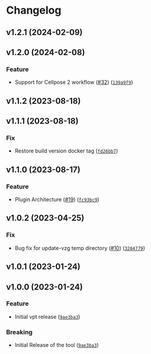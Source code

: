 # Changelog

<!--next-version-placeholder-->

## v1.2.1 (2024-02-09)



## v1.2.0 (2024-02-08)

### Feature

* Support for Cellpose 2 workflow ([#32](https://github.com/Vizgen/vizgen-postprocessing/issues/32)) ([`139a9f9`](https://github.com/Vizgen/vizgen-postprocessing/commit/139a9f9167b4c17189280f9da2e96ee8dece7c48))

## v1.1.2 (2023-08-18)



## v1.1.1 (2023-08-18)

### Fix

* Restore build version docker tag ([`fd26bb7`](https://github.com/Vizgen/vizgen-postprocessing/commit/fd26bb753b73d9fd4d09e09cde2825c3d00b7b30))

## v1.1.0 (2023-08-17)

### Feature

* Plugin Architecture ([#19](https://github.com/Vizgen/vizgen-postprocessing/issues/19)) ([`fc93bc9`](https://github.com/Vizgen/vizgen-postprocessing/commit/fc93bc9097353ffbf6b7b36733cc221a00107d83))

## v1.0.2 (2023-04-25)
### Fix
* Bug fix for update-vzg temp directory ([#10](https://github.com/Vizgen/vizgen-postprocessing/issues/10)) ([`3284779`](https://github.com/Vizgen/vizgen-postprocessing/commit/3284779f51c579d4ca5201cb2cdb0ba472b2ef38))

## v1.0.1 (2023-01-24)


## v1.0.0 (2023-01-24)
### Feature
* Initial vpt release ([`9ae3ba3`](https://github.com/Vizgen/vizgen-postprocessing/commit/9ae3ba3d32632778c77782352ce5d15b3a7f325e))

### Breaking
*  Initial Release of the tool ([`9ae3ba3`](https://github.com/Vizgen/vizgen-postprocessing/commit/9ae3ba3d32632778c77782352ce5d15b3a7f325e))

